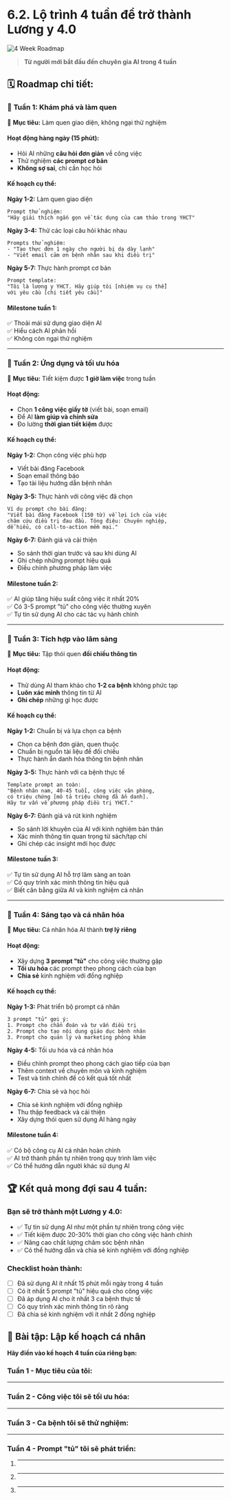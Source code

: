 # 6.2. Lộ trình 4 tuần để trở thành Lương y 4.0

![4 Week Roadmap](/images/chapter-6/6.2-4week-roadmap.svg)

> **Từ người mới bắt đầu đến chuyên gia AI trong 4 tuần**

## 🗓️ **Roadmap chi tiết:**

### 📅 **Tuần 1: Khám phá và làm quen**

🎯 **Mục tiêu:** Làm quen giao diện, không ngại thử nghiệm

#### **Hoạt động hàng ngày (15 phút):**

- Hỏi AI những **câu hỏi đơn giản** về công việc
- Thử nghiệm **các prompt cơ bản**
- **Không sợ sai**, chỉ cần học hỏi

#### **Kế hoạch cụ thể:**

**Ngày 1-2:** Làm quen giao diện

```
Prompt thử nghiệm:
"Hãy giải thích ngắn gọn về tác dụng của cam thảo trong YHCT"
```

**Ngày 3-4:** Thử các loại câu hỏi khác nhau

```
Prompts thử nghiệm:
- "Tạo thực đơn 1 ngày cho người bị dạ dày lạnh"
- "Viết email cảm ơn bệnh nhân sau khi điều trị"
```

**Ngày 5-7:** Thực hành prompt cơ bản

```
Prompt template:
"Tôi là lương y YHCT. Hãy giúp tôi [nhiệm vụ cụ thể]
với yêu cầu [chi tiết yêu cầu]"
```

#### **Milestone tuần 1:**

✅ Thoải mái sử dụng giao diện AI  
✅ Hiểu cách AI phản hồi  
✅ Không còn ngại thử nghiệm

---

### 📅 **Tuần 2: Ứng dụng và tối ưu hóa**

🎯 **Mục tiêu:** Tiết kiệm được **1 giờ làm việc** trong tuần

#### **Hoạt động:**

- Chọn **1 công việc giấy tờ** (viết bài, soạn email)
- Để AI **làm giúp và chỉnh sửa**
- Đo lường **thời gian tiết kiệm** được

#### **Kế hoạch cụ thể:**

**Ngày 1-2:** Chọn công việc phù hợp

- Viết bài đăng Facebook
- Soạn email thông báo
- Tạo tài liệu hướng dẫn bệnh nhân

**Ngày 3-5:** Thực hành với công việc đã chọn

```
Ví dụ prompt cho bài đăng:
"Viết bài đăng Facebook (150 từ) về lợi ích của việc
châm cứu điều trị đau đầu. Tông điệu: Chuyên nghiệp,
dễ hiểu, có call-to-action mềm mại."
```

**Ngày 6-7:** Đánh giá và cải thiện

- So sánh thời gian trước và sau khi dùng AI
- Ghi chép những prompt hiệu quả
- Điều chỉnh phương pháp làm việc

#### **Milestone tuần 2:**

✅ AI giúp tăng hiệu suất công việc ít nhất 20%  
✅ Có 3-5 prompt "tủ" cho công việc thường xuyên  
✅ Tự tin sử dụng AI cho các tác vụ hành chính

---

### 📅 **Tuần 3: Tích hợp vào lâm sàng**

🎯 **Mục tiêu:** Tập thói quen **đối chiếu thông tin**

#### **Hoạt động:**

- Thử dùng AI tham khảo cho **1-2 ca bệnh** không phức tạp
- **Luôn xác minh** thông tin từ AI
- **Ghi chép** những gì học được

#### **Kế hoạch cụ thể:**

**Ngày 1-2:** Chuẩn bị và lựa chọn ca bệnh

- Chọn ca bệnh đơn giản, quen thuộc
- Chuẩn bị nguồn tài liệu để đối chiếu
- Thực hành ẩn danh hóa thông tin bệnh nhân

**Ngày 3-5:** Thực hành với ca bệnh thực tế

```
Template prompt an toàn:
"Bệnh nhân nam, 40-45 tuổi, công việc văn phòng,
có triệu chứng [mô tả triệu chứng đã ẩn danh].
Hãy tư vấn về phương pháp điều trị YHCT."
```

**Ngày 6-7:** Đánh giá và rút kinh nghiệm

- So sánh lời khuyên của AI với kinh nghiệm bản thân
- Xác minh thông tin quan trọng từ sách/tạp chí
- Ghi chép các insight mới học được

#### **Milestone tuần 3:**

✅ Tự tin sử dụng AI hỗ trợ lâm sàng an toàn  
✅ Có quy trình xác minh thông tin hiệu quả  
✅ Biết cân bằng giữa AI và kinh nghiệm cá nhân

---

### 📅 **Tuần 4: Sáng tạo và cá nhân hóa**

🎯 **Mục tiêu:** Cá nhân hóa AI thành **trợ lý riêng**

#### **Hoạt động:**

- Xây dựng **3 prompt "tủ"** cho công việc thường gặp
- **Tối ưu hóa** các prompt theo phong cách của bạn
- **Chia sẻ** kinh nghiệm với đồng nghiệp

#### **Kế hoạch cụ thể:**

**Ngày 1-3:** Phát triển bộ prompt cá nhân

```
3 prompt "tủ" gợi ý:
1. Prompt cho chẩn đoán và tư vấn điều trị
2. Prompt cho tạo nội dung giáo dục bệnh nhân
3. Prompt cho quản lý và marketing phòng khám
```

**Ngày 4-5:** Tối ưu hóa và cá nhân hóa

- Điều chỉnh prompt theo phong cách giao tiếp của bạn
- Thêm context về chuyên môn và kinh nghiệm
- Test và tinh chỉnh để có kết quả tốt nhất

**Ngày 6-7:** Chia sẻ và học hỏi

- Chia sẻ kinh nghiệm với đồng nghiệp
- Thu thập feedback và cải thiện
- Xây dựng thói quen sử dụng AI hàng ngày

#### **Milestone tuần 4:**

✅ Có bộ công cụ AI cá nhân hoàn chỉnh  
✅ AI trở thành phần tự nhiên trong quy trình làm việc  
✅ Có thể hướng dẫn người khác sử dụng AI

## 🏆 **Kết quả mong đợi sau 4 tuần:**

### **Bạn sẽ trở thành một Lương y 4.0:**

- ✅ Tự tin sử dụng AI như một phần tự nhiên trong công việc
- ✅ Tiết kiệm được 20-30% thời gian cho công việc hành chính
- ✅ Nâng cao chất lượng chăm sóc bệnh nhân
- ✅ Có thể hướng dẫn và chia sẻ kinh nghiệm với đồng nghiệp

### **Checklist hoàn thành:**

- [ ] Đã sử dụng AI ít nhất 15 phút mỗi ngày trong 4 tuần
- [ ] Có ít nhất 5 prompt "tủ" hiệu quả cho công việc
- [ ] Đã áp dụng AI cho ít nhất 3 ca bệnh thực tế
- [ ] Có quy trình xác minh thông tin rõ ràng
- [ ] Đã chia sẻ kinh nghiệm với ít nhất 2 đồng nghiệp

## 📝 **Bài tập: Lập kế hoạch cá nhân**

**Hãy điền vào kế hoạch 4 tuần của riêng bạn:**

### **Tuần 1 - Mục tiêu của tôi:**

---

### **Tuần 2 - Công việc tôi sẽ tối ưu hóa:**

---

### **Tuần 3 - Ca bệnh tôi sẽ thử nghiệm:**

---

### **Tuần 4 - Prompt "tủ" tôi sẽ phát triển:**

1. ***
2. ***
3. ***
